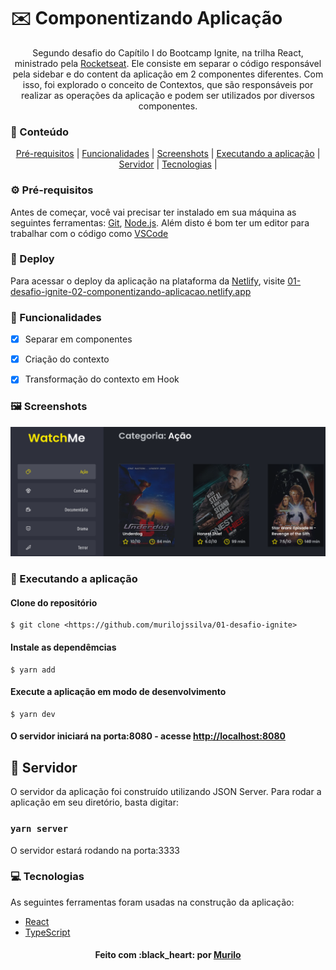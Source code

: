 # :envelope: Componentizando Aplicação

<p align="center">Segundo desafio do Capítilo I do Bootcamp Ignite, na trilha React, ministrado pela <a href="https://github.com/rocketseat">Rocketseat</a>. Ele consiste em separar o código responsável pela sidebar e do content da aplicação em 2 componentes diferentes. Com isso, foi explorado o conceito de Contextos, que são responsáveis por realizar as operações da aplicação e podem ser utilizados por diversos componentes.</p>

### :pushpin: Conteúdo

<p align="center">
	<a href="#pre-requisitos">Pré-requisitos</a> |
	<a href="#funcionalidades">Funcionalidades</a> | 
	<a href="#screenshots">Screenshots</a> | 
	<a href="#executando-a-aplicacao">Executando a aplicação</a> | 
	<a href="#servidor">Servidor</a> | 
	<a href="#tecnologias">Tecnologias</a> | 
</p>

### :gear: Pré-requisitos

Antes de começar, você vai precisar ter instalado em sua máquina as seguintes ferramentas:
[Git](https://git-scm.com), [Node.js](https://nodejs.org/en/). 
Além disto é bom ter um editor para trabalhar com o código como [VSCode](https://code.visualstudio.com/)

### :link: Deploy

<p>
	Para acessar o deploy da aplicação na plataforma da <a href="https://app.netlify.com/">Netlify</a>, visite
	<a href="01-desafio-ignite-02-componentizando-aplicacao.netlify.app">01-desafio-ignite-02-componentizando-aplicacao.netlify.app</a>
</p>

### :hammer: Funcionalidades

- [x] Separar em componentes
- [x] Criação do contexto
- [x] Transformação do contexto em Hook


### :framed_picture: Screenshots

<p align="center">
	<img alt="homepage" src="./src/assets/homepage.png" />
</p>

### :rocket: Executando a aplicação

#### Clone do repositório

```shell
$ git clone <https://github.com/murilojssilva/01-desafio-ignite>
```

#### Instale as dependêmcias

```shell
$ yarn add
```

#### Execute a aplicação em modo de desenvolvimento

```shell
$ yarn dev
```

#### O servidor iniciará na porta:8080 - acesse <http://localhost:8080>

## :game_die: Servidor

O servidor da aplicação foi construído utilizando JSON Server.
Para rodar a aplicação em seu diretório, basta digitar:

### `yarn server`

O servidor estará rodando na porta:3333


### :computer: Tecnologias

As seguintes ferramentas foram usadas na construção da aplicação:

- [React](https://pt-br.reactjs.org/)
- [TypeScript](https://www.typescriptlang.org/)

<h4 align="center">Feito com :black_heart: por <a href="https://github.com/murilojssilva">Murilo</a></h4>